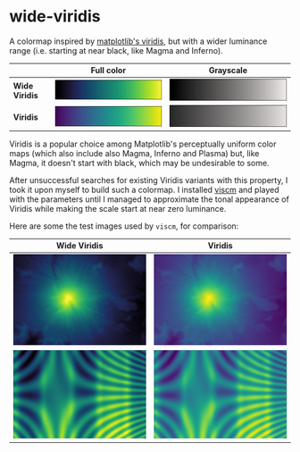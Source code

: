 # wide-viridis

A colormap inspired by [matplotlib's viridis](https://matplotlib.org/users/colormaps.html),
but with a wider luminance range (i.e. starting at near black, like Magma and Inferno).

|                  | Full color                   | Grayscale                              |
| ---------------- | ---------------------------- | -------------------------------------- |
| **Wide Viridis** | ![](images/wide-viridis.png) | ![](images/wide-viridis-grayscale.png) |
| **Viridis**      | ![](images/viridis.png)      | ![](images/viridis-grayscale.png)      |

Viridis is a popular choice among Matplotlib's perceptually uniform color maps
(which also include also Magma, Inferno and Plasma)
but, like Magma, it doesn't start with black, which may be undesirable to some.

After unsuccessful searches for existing Viridis variants with this property,
I took it upon myself to build such a colormap.
I installed [viscm](https://github.com/matplotlib/viscm) and played with the parameters
until I managed to approximate the tonal appearance of Viridis
while making the scale start at near zero luminance.

Here are some the test images used by `viscm`, for comparison:

| Wide Viridis                       | Viridis                       |
|:----------------------------------:|:-----------------------------:|
| ![](images/wide-viridis-demo1.png) | ![](images/viridis-demo1.png) |
| ![](images/wide-viridis-demo2.png) | ![](images/viridis-demo2.png) |
